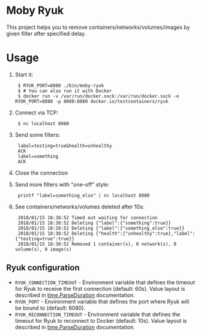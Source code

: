 # Moby Ryuk

This project helps you to remove containers/networks/volumes/images by given filter after specified delay.

# Usage

1. Start it:

        $ RYUK_PORT=8080 ./bin/moby-ryuk
        $ # You can also run it with Docker
        $ docker run -v /var/run/docker.sock:/var/run/docker.sock -e RYUK_PORT=8080 -p 8080:8080 docker.io/testcontainers/ryuk

1. Connect via TCP:

        $ nc localhost 8080

1. Send some filters:

        label=testing=true&health=unhealthy
        ACK
        label=something
        ACK

1. Close the connection

1. Send more filters with "one-off" style:

        printf "label=something_else" | nc localhost 8080

1. See containers/networks/volumes deleted after 10s:

        2018/01/15 18:38:52 Timed out waiting for connection
        2018/01/15 18:38:52 Deleting {"label":{"something":true}}
        2018/01/15 18:38:52 Deleting {"label":{"something_else":true}}
        2018/01/15 18:38:52 Deleting {"health":{"unhealthy":true},"label":{"testing=true":true}}
        2018/01/15 18:38:52 Removed 1 container(s), 0 network(s), 0 volume(s), 0 image(s)

## Ryuk configuration

- `RYUK_CONNECTION_TIMEOUT` - Environment variable that defines the timeout for Ryuk to receive the first connection (default: 60s). Value layout is described in [time.ParseDuration](https://golang.org/pkg/time/#ParseDuration) documentation.
- `RYUK_PORT` - Environment variable that defines the port where Ryuk will be bound to (default: 8080).
- `RYUK_RECONNECTION_TIMEOUT` - Environment variable that defines the timeout for Ryuk to reconnect to Docker (default: 10s). Value layout is described in [time.ParseDuration](https://golang.org/pkg/time/#ParseDuration) documentation.
